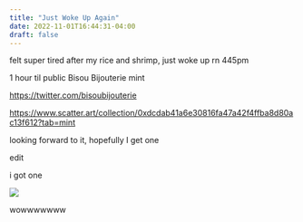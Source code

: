 ```yaml
---
title: "Just Woke Up Again"
date: 2022-11-01T16:44:31-04:00
draft: false
---
```


felt super tired after my rice and shrimp, just woke up rn 445pm   

1 hour til public Bisou Bijouterie mint  


https://twitter.com/bisoubijouterie  

https://www.scatter.art/collection/0xdcdab41a6e30816fa47a42f4ffba8d80ac13f612?tab=mint  


looking forward to it, hopefully I get one

edit  

i got one  

![](/47.webp)

wowwwwwww